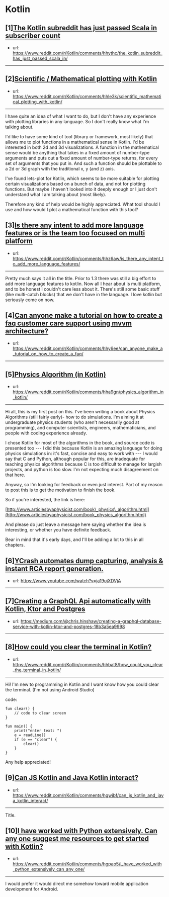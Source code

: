 # Kotlin
## [1][The Kotlin subreddit has just passed Scala in subscriber count](https://www.reddit.com/r/Kotlin/comments/hhythc/the_kotlin_subreddit_has_just_passed_scala_in/)
- url: https://www.reddit.com/r/Kotlin/comments/hhythc/the_kotlin_subreddit_has_just_passed_scala_in/
---

## [2][Scientific / Mathematical plotting with Kotlin](https://www.reddit.com/r/Kotlin/comments/hhle3k/scientific_mathematical_plotting_with_kotlin/)
- url: https://www.reddit.com/r/Kotlin/comments/hhle3k/scientific_mathematical_plotting_with_kotlin/
---
I have quite an idea of what I want to do, but I don't have any experience with plotting libraries in any language. So I don't really know what I'm talking about.

I'd like to have some kind of tool (library or framework, most likely) that allows me to plot functions in a mathematical sense in Kotlin. I'd be interested in both 2d and 3d visualizations. A function in the mathematical sense would be anything that takes in a fixed amount of number-type arguments and puts out a fixed amount of number-type returns, for every set of arguments that you put in. And such a function should be plottable to a 2d or 3d graph with the traditional x, y (and z) axis.

I've found lets-plot for Kotlin, which seems to be more suitable for plotting certain visualizations based on a bunch of data, and not for plotting functions. But maybe I haven't looked into it deeply enough or I just don't understand what I am talking about (most likely).

Therefore any kind of help would be highly appreciated. What tool should I use and how would I plot a mathematical function with this tool?
## [3][Is there any intent to add more language features or is the team too focused on multi platform](https://www.reddit.com/r/Kotlin/comments/hhz6aw/is_there_any_intent_to_add_more_language_features/)
- url: https://www.reddit.com/r/Kotlin/comments/hhz6aw/is_there_any_intent_to_add_more_language_features/
---
Pretty much says it all in the title. Prior to 1.3 there was still a big effort to add more language features to kotlin. Now all I hear about is multi platform, and to be honest I couldn't care less about it. There's still some basic stuff (like multi-catch blocks) that we don't have in the language. I love kotlin but seriously come on now.
## [4][Can anyone make a tutorial on how to create a faq customer care support using mvvm architecture?](https://www.reddit.com/r/Kotlin/comments/hhy6ee/can_anyone_make_a_tutorial_on_how_to_create_a_faq/)
- url: https://www.reddit.com/r/Kotlin/comments/hhy6ee/can_anyone_make_a_tutorial_on_how_to_create_a_faq/
---

## [5][Physics Algorithm (in Kotlin)](https://www.reddit.com/r/Kotlin/comments/hha9gn/physics_algorithm_in_kotlin/)
- url: https://www.reddit.com/r/Kotlin/comments/hha9gn/physics_algorithm_in_kotlin/
---
Hi all, this is my first post on this. I've been writing a book about Physics Algorithms (still fairly early)- how to do simulations. I'm aiming it at undergraduate physics students (who aren't necessarily good at programming), and computer scientists, engineers, mathematicians, and people with coding experience already.

I chose Kotlin for most of the algorithms in the book, and source code is presented too --- I did this because Kotlin is an amazing language for doing physics simulations in: it's fast, concise and easy to work with --- I would say that C and Python, although popular for this, are inadequate for teaching physics algorithms because C is too difficult to manage for largish projects, and python is too slow. I'm not expecting much disagreement on that here.

Anyway, so I'm looking for feedback or even just interest. Part of my reason to post this is to get the motivation to finish the book.

So if you're interested, the link is here:

[http://www.articlesbyaphysicist.com/book\_physics\_algorithm.html](http://www.articlesbyaphysicist.com/book_physics_algorithm.html)

And please do just leave a message here saying whether the idea is interesting, or whether you have definite feedback.

Bear in mind that it's early days, and I'll be adding a lot to this in all chapters.
## [6][YCrash automates dump capturing, analysis &amp; instant RCA report generation.](https://www.reddit.com/r/Kotlin/comments/hhszo1/ycrash_automates_dump_capturing_analysis_instant/)
- url: https://www.youtube.com/watch?v=ja19ujXDVjA
---

## [7][Creating a GraphQL Api automatically with Kotlin, Ktor and Postgres](https://www.reddit.com/r/Kotlin/comments/hgzxb6/creating_a_graphql_api_automatically_with_kotlin/)
- url: https://medium.com/@chris.hinshaw/creating-a-graphql-database-service-with-kotlin-ktor-and-postgres-18b3a5ea9998
---

## [8][How could you clear the terminal in Kotlin?](https://www.reddit.com/r/Kotlin/comments/hhbat8/how_could_you_clear_the_terminal_in_kotlin/)
- url: https://www.reddit.com/r/Kotlin/comments/hhbat8/how_could_you_clear_the_terminal_in_kotlin/
---
Hi! I'm new to programming in Kotlin and I want know how you could clear the terminal. (I'm not using Android Studio)

code:

    fun clear() {
        // code to clear screen
    }
    
    fun main() {
        print("enter text: ")
        e = readLine()
        if (e == "clear") {
            clear()
        }
    }

Any help appreciated!
## [9][Can JS Kotlin and Java Kotlin interact?](https://www.reddit.com/r/Kotlin/comments/hgwjbf/can_js_kotlin_and_java_kotlin_interact/)
- url: https://www.reddit.com/r/Kotlin/comments/hgwjbf/can_js_kotlin_and_java_kotlin_interact/
---
Title.
## [10][I have worked with Python extensively. Can any one suggest me resources to get started with Kotlin?](https://www.reddit.com/r/Kotlin/comments/hgpao5/i_have_worked_with_python_extensively_can_any_one/)
- url: https://www.reddit.com/r/Kotlin/comments/hgpao5/i_have_worked_with_python_extensively_can_any_one/
---
I would prefer it would direct me somehow toward mobile application development for Android.

